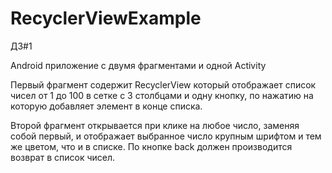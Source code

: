 # RecyclerViewExample
ДЗ#1

Android приложение с двумя фрагментами и одной Activity

Первый фрагмент содержит RecyclerView который отображает список чисел от 1 до 100 в сетке с 3 столбцами и одну кнопку, по нажатию на которую добавляет элемент в конце списка.

Второй фрагмент открывается при клике на любое число, заменяя собой первый, и отображает выбранное число крупным шрифтом и тем же цветом, что и в списке. По кнопке back должен производится возврат в список чисел.
